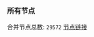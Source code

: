 ### 所有节点
合并节点总数: `29572`
[节点链接](https://github.com/qjlxg/586/raw/refs/heads/master/sub/sub_merge_base64.txt)


